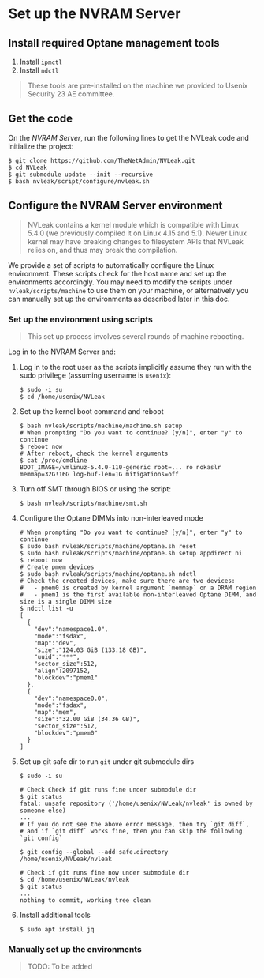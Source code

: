 # Set up the NVRAM Server

## Install required Optane management tools

1. Install `ipmctl`
2. Install `ndctl`

> These tools are pre-installed on the machine we provided to Usenix Security 23 AE committee.

## Get the code

On the *NVRAM Server*, run the following lines to get the NVLeak code and initialize the project:

```shell
$ git clone https://github.com/TheNetAdmin/NVLeak.git
$ cd NVLeak
$ git submodule update --init --recursive
$ bash nvleak/script/configure/nvleak.sh
```

## Configure the NVRAM Server environment

> NVLeak contains a kernel module which is compatible with Linux 5.4.0 (we previously compiled it on Linux 4.15 and 5.1). Newer Linux kernel may have breaking changes to filesystem APIs that NVLeak relies on, and thus may break the compilation.

We provide a set of scripts to automatically configure the Linux environment. These scripts check for the host name and set up the environments accordingly. You may need to modify the scripts under `nvleak/scripts/machine` to use them on your machine, or alternatively you can manually set up the environments as described later in this doc.

### Set up the environment using scripts

> This set up process involves several rounds of machine rebooting.

Log in to the NVRAM Server and:

1. Log in to the root user as the scripts implicitly assume they run with the sudo privilege (assuming username is `usenix`):

   ```shell
   $ sudo -i su
   $ cd /home/usenix/NVLeak
   ```

2. Set up the kernel boot command and reboot

   ```shell
   $ bash nvleak/scripts/machine/machine.sh setup
   # When prompting "Do you want to continue? [y/n]", enter "y" to continue
   $ reboot now
   # After reboot, check the kernel arguments
   $ cat /proc/cmdline
   BOOT_IMAGE=/vmlinuz-5.4.0-110-generic root=... ro nokaslr memmap=32G!16G log-buf-len=1G mitigations=off
   ```

3. Turn off SMT through BIOS or using the script:

   ```shell
   $ bash nvleak/scripts/machine/smt.sh
   ```

4. Configure the Optane DIMMs into non-interleaved mode

   ```shell
   # When prompting "Do you want to continue? [y/n]", enter "y" to continue
   $ sudo bash nvleak/scripts/machine/optane.sh reset
   $ sudo bash nvleak/scripts/machine/optane.sh setup appdirect ni
   $ reboot now
   # Create pmem devices
   $ sudo bash nvleak/scripts/machine/optane.sh ndctl
   # Check the created devices, make sure there are two devices:
   #   - pmem0 is created by kernel argument `memmap` on a DRAM region
   #   - pmem1 is the first available non-interleaved Optane DIMM, and size is a single DIMM size
   $ ndctl list -u
   [
     {
       "dev":"namespace1.0",
       "mode":"fsdax",
       "map":"dev",
       "size":"124.03 GiB (133.18 GB)",
       "uuid":"***",
       "sector_size":512,
       "align":2097152,
       "blockdev":"pmem1"
     },
     {
       "dev":"namespace0.0",
       "mode":"fsdax",
       "map":"mem",
       "size":"32.00 GiB (34.36 GB)",
       "sector_size":512,
       "blockdev":"pmem0"
     }
   ]
   ```

5. Set up git safe dir to run `git` under git submodule dirs

   ```shell
   $ sudo -i su
   
   # Check Check if git runs fine under submodule dir
   $ git status
   fatal: unsafe repository ('/home/usenix/NVLeak/nvleak' is owned by someone else)
   ...
   # If you do not see the above error message, then try `git diff`,
   # and if `git diff` works fine, then you can skip the following `git config`

   $ git config --global --add safe.directory /home/usenix/NVLeak/nvleak

   # Check if git runs fine now under submodule dir
   $ cd /home/usenix/NVLeak/nvleak
   $ git status
   ...
   nothing to commit, working tree clean
   ```

6. Install additional tools

   ```shell
   $ sudo apt install jq
   ```

### Manually set up the environments

> TODO: To be added
